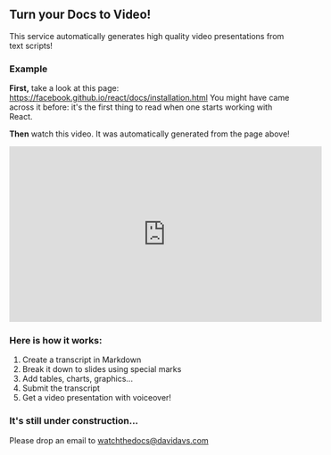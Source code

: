 ## Turn your Docs to Video!

This service automatically generates
high quality video presentations from text scripts!

### Example

**First,** take a look at this page: https://facebook.github.io/react/docs/installation.html
You might have came across it before: it's the first thing to read when one starts working
with React.

**Then** watch this video. It was automatically generated from the page above!

<iframe width="560" height="315" src="https://www.youtube.com/embed/vlOPzKRUwQs" frameborder="0" allowfullscreen></iframe>

### Here is how it works:

1. Create a transcript in Markdown
2. Break it down to slides using special marks
3. Add tables, charts, graphics...
4. Submit the transcript
5. Get a video presentation with voiceover!


### It's still under construction...

Please drop an email to [watchthedocs@davidavs.com](mailto:watchthedocs@davidavs.com)
